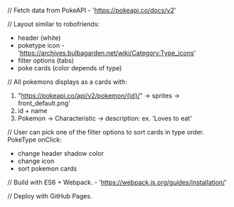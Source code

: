 // Fetch data from PokeAPI - 'https://pokeapi.co/docs/v2'

// Layout similar to robofriends:
- header (white)
- poketype icon - 'https://archives.bulbagarden.net/wiki/Category:Type_icons'
- filter options (tabs)
- poke cards (color depends of type)

// All pokemons displays as a cards with:
1. "https://pokeapi.co/api/v2/pokemon/{id}/" -> sprites -> front_default.png'
2. id + name
3. Pokemon -> Characteristic -> description: ex. 'Loves to eat'

// User can pick one of the filter options to sort cards in type order.
PokeType onClick:
- change header shadow color
- change icon 
- sort pokemon cards

// Build with ES6 + Webpack. - 'https://webpack.js.org/guides/installation/'

// Deploy with GitHub Pages.